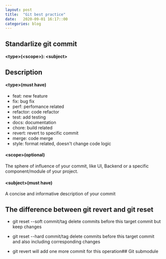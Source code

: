 ```yaml
---
layout: post
title:  "Git best practice"
date:   2020-09-01 16:17::00
categories: blog
---
```


## Standarlize git commit
#### &lt;type&gt;(&lt;scope&gt;): &lt;subject&gt;

## Description
#### &lt;type&gt;(must have)
* feat: new feature
* fix: bug fix
* perf: perfomance related
* refactor: code refactor
* test: add testing
* docs: documentation
* chore: build related
* revert: revert to specific commit
* merge: code merge
* style: format related, doesn't change code logic

#### &lt;scope&gt;(optional)
The sphere of influence of your commit, like UI, Backend or a specific component/module of your project.

#### &lt;subject&gt;(must have)
A concise and informative description of your commit

## The difference between git revert and git reset
* git reset --soft commit/tag
delete commits before this target commit but keep changes
* git reset --hard commit/tag 
delete commits before this target commit and also including corresponding changes

* git revert
will add one more commit for this operation## Git submodule

